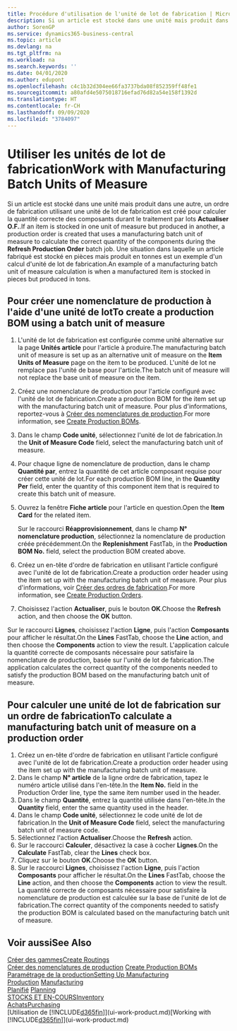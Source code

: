 ```yaml
---
title: Procédure d'utilisation de l'unité de lot de fabrication | Microsoft Docs
description: Si un article est stocké dans une unité mais produit dans une autre, l'ordre de fabrication doit utiliser une unité de lot de fabrication pour calculer la quantité correcte des composants. Une situation dans laquelle un article fabriqué est stocké en pièces mais produit en tonnes est un exemple d'un calcul d'unité de lot de fabrication.
author: SorenGP
ms.service: dynamics365-business-central
ms.topic: article
ms.devlang: na
ms.tgt_pltfrm: na
ms.workload: na
ms.search.keywords: ''
ms.date: 04/01/2020
ms.author: edupont
ms.openlocfilehash: c4c1b32d304ee66fa3737bda08f852359ff48fe1
ms.sourcegitcommit: a80afd4e5075018716efad76d82a54e158f1392d
ms.translationtype: HT
ms.contentlocale: fr-CH
ms.lasthandoff: 09/09/2020
ms.locfileid: "3784097"
---
```

# <a name="work-with-manufacturing-batch-units-of-measure"></a><span data-ttu-id="afbe2-104">Utiliser les unités de lot de fabrication</span><span class="sxs-lookup"><span data-stu-id="afbe2-104">Work with Manufacturing Batch Units of Measure</span></span>
<span data-ttu-id="afbe2-105">Si un article est stocké dans une unité mais produit dans une autre, un ordre de fabrication utilisant une unité de lot de fabrication est créé pour calculer la quantité correcte des composants durant le traitement par lots **Actualiser O.F.**.</span><span class="sxs-lookup"><span data-stu-id="afbe2-105">If an item is stocked in one unit of measure but produced in another, a production order is created that uses a manufacturing batch unit of measure to calculate the correct quantity of the components during the **Refresh Production Order** batch job.</span></span> <span data-ttu-id="afbe2-106">Une situation dans laquelle un article fabriqué est stocké en pièces mais produit en tonnes est un exemple d'un calcul d'unité de lot de fabrication.</span><span class="sxs-lookup"><span data-stu-id="afbe2-106">An example of a manufacturing batch unit of measure calculation is when a manufactured item is stocked in pieces but produced in tons.</span></span>  

## <a name="to-create-a-production-bom-using-a-batch-unit-of-measure"></a><span data-ttu-id="afbe2-107">Pour créer une nomenclature de production à l'aide d'une unité de lot</span><span class="sxs-lookup"><span data-stu-id="afbe2-107">To create a production BOM using a batch unit of measure</span></span>  
1.  <span data-ttu-id="afbe2-108">L'unité de lot de fabrication est configurée comme unité alternative sur la page **Unités article** pour l'article à produire.</span><span class="sxs-lookup"><span data-stu-id="afbe2-108">The manufacturing batch unit of measure is set up as an alternative unit of measure on the **Item Units of Measure** page on the item to be produced.</span></span> <span data-ttu-id="afbe2-109">L'unité de lot ne remplace pas l'unité de base pour l'article.</span><span class="sxs-lookup"><span data-stu-id="afbe2-109">The batch unit of measure will not replace the base unit of measure on the item.</span></span>  
2.  <span data-ttu-id="afbe2-110">Créez une nomenclature de production pour l'article configuré avec l'unité de lot de fabrication.</span><span class="sxs-lookup"><span data-stu-id="afbe2-110">Create a production BOM for the item set up with the manufacturing batch unit of measure.</span></span> <span data-ttu-id="afbe2-111">Pour plus d'informations, reportez-vous à [Créer des nomenclatures de production](production-how-to-create-production-boms.md).</span><span class="sxs-lookup"><span data-stu-id="afbe2-111">For more information, see [Create Production BOMs](production-how-to-create-production-boms.md).</span></span>  
3.  <span data-ttu-id="afbe2-112">Dans le champ **Code unité**, sélectionnez l'unité de lot de fabrication.</span><span class="sxs-lookup"><span data-stu-id="afbe2-112">In the **Unit of Measure Code** field, select the manufacturing batch unit of measure.</span></span>  
4.  <span data-ttu-id="afbe2-113">Pour chaque ligne de nomenclature de production, dans le champ **Quantité par**, entrez la quantité de cet article composant requise pour créer cette unité de lot.</span><span class="sxs-lookup"><span data-stu-id="afbe2-113">For each production BOM line, in the **Quantity Per** field, enter the quantity of this component item that is required to create this batch unit of measure.</span></span>  
5.  <span data-ttu-id="afbe2-114">Ouvrez la fenêtre **Fiche article** pour l'article en question.</span><span class="sxs-lookup"><span data-stu-id="afbe2-114">Open the **Item Card** for the related item.</span></span>  

    <span data-ttu-id="afbe2-115">Sur le raccourci **Réapprovisionnement**, dans le champ **N° nomenclature production**, sélectionnez la nomenclature de production créée précédemment.</span><span class="sxs-lookup"><span data-stu-id="afbe2-115">On the **Replenishment** FastTab, in the **Production BOM No.** field, select the production BOM created above.</span></span>  
6.  <span data-ttu-id="afbe2-116">Créez un en-tête d'ordre de fabrication en utilisant l'article configuré avec l'unité de lot de fabrication.</span><span class="sxs-lookup"><span data-stu-id="afbe2-116">Create a production order header using the item set up with the manufacturing batch unit of measure.</span></span> <span data-ttu-id="afbe2-117">Pour plus d'informations, voir [Créer des ordres de fabrication](production-how-to-create-production-orders.md).</span><span class="sxs-lookup"><span data-stu-id="afbe2-117">For more information, see [Create Production Orders](production-how-to-create-production-orders.md).</span></span>  
7.  <span data-ttu-id="afbe2-118">Choisissez l'action **Actualiser**, puis le bouton **OK**.</span><span class="sxs-lookup"><span data-stu-id="afbe2-118">Choose the **Refresh** action, and then choose  the **OK** button.</span></span>  

<span data-ttu-id="afbe2-119">Sur le raccourci **Lignes**, choisissez l'action **Ligne**, puis l'action **Composants** pour afficher le résultat.</span><span class="sxs-lookup"><span data-stu-id="afbe2-119">On the **Lines** FastTab, choose the **Line** action, and then choose the **Components** action to view the result.</span></span> <span data-ttu-id="afbe2-120">L'application calcule la quantité correcte de composants nécessaire pour satisfaire la nomenclature de production, basée sur l'unité de lot de fabrication.</span><span class="sxs-lookup"><span data-stu-id="afbe2-120">The application calculates the correct quantity of the components needed to satisfy the production BOM based on the manufacturing batch unit of measure.</span></span>  

## <a name="to-calculate-a-manufacturing-batch-unit-of-measure-on-a-production-order"></a><span data-ttu-id="afbe2-121">Pour calculer une unité de lot de fabrication sur un ordre de fabrication</span><span class="sxs-lookup"><span data-stu-id="afbe2-121">To calculate a manufacturing batch unit of measure on a production order</span></span>  
1.  <span data-ttu-id="afbe2-122">Créez un en-tête d'ordre de fabrication en utilisant l'article configuré avec l'unité de lot de fabrication.</span><span class="sxs-lookup"><span data-stu-id="afbe2-122">Create a production order header using the item set up with the manufacturing batch unit of measure.</span></span>  
2.  <span data-ttu-id="afbe2-123">Dans le champ **N° article** de la ligne ordre de fabrication, tapez le numéro article utilisé dans l'en-tête.</span><span class="sxs-lookup"><span data-stu-id="afbe2-123">In the **Item No.** field in the Production Order line, type the same item number used in the header.</span></span>  
3.  <span data-ttu-id="afbe2-124">Dans le champ **Quantité**, entrez la quantité utilisée dans l'en-tête.</span><span class="sxs-lookup"><span data-stu-id="afbe2-124">In the **Quantity** field, enter the same quantity used in the header.</span></span>  
4.  <span data-ttu-id="afbe2-125">Dans le champ **Code unité**, sélectionnez le code unité de lot de fabrication.</span><span class="sxs-lookup"><span data-stu-id="afbe2-125">In the **Unit of Measure Code** field, select the manufacturing batch unit of measure code.</span></span>  
5.  <span data-ttu-id="afbe2-126">Sélectionnez l'action **Actualiser**.</span><span class="sxs-lookup"><span data-stu-id="afbe2-126">Choose the **Refresh** action.</span></span>
6.  <span data-ttu-id="afbe2-127">Sur le raccourci **Calculer**, désactivez la case à cocher **Lignes**.</span><span class="sxs-lookup"><span data-stu-id="afbe2-127">On the **Calculate** FastTab, clear the **Lines** check box.</span></span>  
7.  <span data-ttu-id="afbe2-128">Cliquez sur le bouton **OK**.</span><span class="sxs-lookup"><span data-stu-id="afbe2-128">Choose the **OK** button.</span></span>  
8.  <span data-ttu-id="afbe2-129">Sur le raccourci **Lignes**, choisissez l'action **Ligne**, puis l'action **Composants** pour afficher le résultat.</span><span class="sxs-lookup"><span data-stu-id="afbe2-129">On the **Lines** FastTab, choose the **Line** action, and then choose the **Components** action to view the result.</span></span> <span data-ttu-id="afbe2-130">La quantité correcte de composants nécessaire pour satisfaire la nomenclature de production est calculée sur la base de l'unité de lot de fabrication.</span><span class="sxs-lookup"><span data-stu-id="afbe2-130">The correct quantity of the components needed to satisfy the production BOM is calculated based on the manufacturing batch unit of measure.</span></span>  

## <a name="see-also"></a><span data-ttu-id="afbe2-131">Voir aussi</span><span class="sxs-lookup"><span data-stu-id="afbe2-131">See Also</span></span>  
[<span data-ttu-id="afbe2-132">Créer des gammes</span><span class="sxs-lookup"><span data-stu-id="afbe2-132">Create Routings</span></span>](production-how-to-create-routings.md)  
<span data-ttu-id="afbe2-133">[Créer des nomenclatures de production](production-how-to-create-production-boms.md)   </span><span class="sxs-lookup"><span data-stu-id="afbe2-133">[Create Production BOMs](production-how-to-create-production-boms.md)   </span></span>  
[<span data-ttu-id="afbe2-134">Paramétrage de la production</span><span class="sxs-lookup"><span data-stu-id="afbe2-134">Setting Up Manufacturing</span></span>](production-configure-production-processes.md)  
<span data-ttu-id="afbe2-135">[Production](production-manage-manufacturing.md)  </span><span class="sxs-lookup"><span data-stu-id="afbe2-135">[Manufacturing](production-manage-manufacturing.md)  </span></span>  
<span data-ttu-id="afbe2-136">[Planifié](production-planning.md) </span><span class="sxs-lookup"><span data-stu-id="afbe2-136">[Planning](production-planning.md) </span></span>  
[<span data-ttu-id="afbe2-137">STOCKS ET EN-COURS</span><span class="sxs-lookup"><span data-stu-id="afbe2-137">Inventory</span></span>](inventory-manage-inventory.md)  
[<span data-ttu-id="afbe2-138">Achats</span><span class="sxs-lookup"><span data-stu-id="afbe2-138">Purchasing</span></span>](purchasing-manage-purchasing.md)  
<span data-ttu-id="afbe2-139">[Utilisation de [!INCLUDE[d365fin](includes/d365fin_md.md)]](ui-work-product.md)</span><span class="sxs-lookup"><span data-stu-id="afbe2-139">[Working with [!INCLUDE[d365fin](includes/d365fin_md.md)]](ui-work-product.md)</span></span>  
